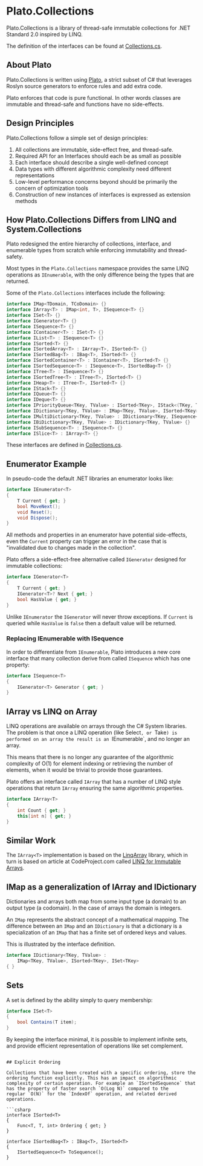 ﻿# Plato.Collections

Plato.Collections is a library of thread-safe immutable collections for .NET Standard 2.0 inspired by LINQ.

The definition of the interfaces can be found at [Collections.cs](Collections.cs).

## About Plato 

Plato.Collections is written using [Plato](https://github.com/cdiggins/plato), a strict subset of C# that
leverages Roslyn source generators to enforce rules and add extra code. 

Plato enforces that code is pure functional. In other words classes are immutable and thread-safe and functions 
have no side-effects. 

## Design Principles

Plato.Collections follow a simple set of design principles:

1. All collections are immutable, side-effect free, and thread-safe. 
2. Required API for an Interfaces should each be as small as possible
3. Each interface should describe a single well-defined concept 
4. Data types with different algorithmic complexity need different representations 
5. Low-level performance concerns beyond should be primarily the concern of optimization tools  
6. Construction of new instances of interfaces is expressed as extension methods 

## How Plato.Collections Differs from LINQ and System.Collections

Plato redesigned the entire hierarchy of collections, interface, and enumerable types 
from scratch while enforcing immutability and thread-safety.

Most types in the `Plato.Collections` namespace provides the same LINQ operations 
as `IEnumerable`, with the only difference being the types that are returned. 

Some of the `Plato.Collections` interfaces include the following:

```csharp
interface IMap<TDomain, TCoDomain> {}
interface IArray<T> : IMap<int, T>, ISequence<T> {}
interface ISet<T> {}
interface IGenerator<T> {}
interface ISequence<T> {}
interface IContainer<T> : ISet<T> {}
interface IList<T> : ISequence<T> {} 
interface ISorted<T> {}
interface ISortedArray<T> : IArray<T>, ISorted<T> {}
interface ISortedBag<T> : IBag<T>, ISorted<T> {}
interface ISortedContainer<T> : IContainer<T>, ISorted<T> {}
interface ISortedSequence<T> : ISequence<T>, ISortedBag<T> {}
interface ITree<T> : ISequence<T> {}
interface ISortedTree<T> : ITree<T>, ISorted<T> {}
interface IHeap<T> : ITree<T>, ISorted<T> {}
interface IStack<T> {}
interface IQueue<T> {}
interface IDeque<T> {}
interface IPriorityQueue<TKey, TValue> : ISorted<TKey>, IStack<(TKey, TValue)> {}
interface IDictionary<TKey, TValue> : IMap<TKey, TValue>, ISorted<TKey>, ISet<TKey> {}
interface IMultiDictionary<TKey, TValue> : IDictionary<TKey, ISequence<TValue>>  {}
interface IBiDictionary<TKey, TValue> : IDictionary<TKey, TValue> {}
interface ISubSequence<T> : ISequence<T> {}
interface ISlice<T> : IArray<T> {}
```

These interfaces are defined in [Collections.cs](Collections.cs).

## Enumerator Example

In pseudo-code the default .NET libraries an enumerator looks like:

```csharp
interface IEnumerator<T> 
{    
    T Current { get; }
    bool MoveNext(); 
    void Reset();
    void Dispose();
}
```

All methods and properties in an enumerator have potential side-effects, even the `Current` property
can trigger an error in the case that is "invalidated due to changes made in the collection".

Plato offers a side-effect-free alternative called `IGenerator` designed for immutable collections:

```csharp
interface IGenerator<T>
{
    T Current { get; }
    IGenerator<T>? Next { get; }
    bool HasValue { get; }
}
```

Unlike `IEnumerator` the `IGenerator` will never throw exceptions. If `Current` is queried while `HasValue` is 
`false` then a default value will be returned. 

### Replacing IEnumerable with ISequence 

In order to differentiate from `IEnumerable`, Plato introduces a new core interface that many collection 
derive from called `ISequence` which has one property:

```csharp
interface ISequence<T>
{
    IGenerator<T> Generator { get; }
}
```

## IArray vs LINQ on Array

LINQ operations are available on arrays through the C# System libraries. The problem is that once a LINQ operation (like Select`, or `Take`)
is performed on an array the result is an `IEnumerable`, and no longer an array. 

This means that there is no longer any guarantee of the algorithmic complexity of O(1) for element indexing or retrieving the number of 
elements, when it would be trivial to provide those guarantees. 

Plato offers an interface called `IArray` that has a number of LINQ style operations that return `IArray` ensuring the same algorithmic 
properties. 

```csharp
interface IArray<T> 
{
    int Count { get; }
    this[int n] { get; }
}
```

## Similar Work

The `IArray<T>` implementation is based on the [LinqArray](https://github.com/vimaec/LinqArray) library, which in turn
is based on article at CodeProject.com called [LINQ for Immutable Arrays](https://www.codeproject.com/Articles/517728/LINQ-for-Immutable-Arrays). 


## IMap as a generalization of IArray and IDictionary 

Dictionaries and arrays both map from some input type (a domain) to an output type (a codomain). In the case of arrays the domain is integers. 

An `IMap` represents the abstract concept of a mathematical mapping. The difference between an `IMap` and an `IDictionary` is that a dictionary 
is a specialization of an `IMap` that has a finite set of ordered keys and values.

This is illustrated by the interface definition. 

```csharp
interface IDictionary<TKey, TValue> : 
    IMap<TKey, TValue>, ISorted<TKey>, ISet<TKey>
{ }
```

## Sets 

A set is defined by the ability simply to query membership:

```csharp
interface ISet<T>
{
    bool Contains(T item);
}
```

By keeping the interface minimal, it is possible to implement infinite sets, and provide efficient representation of operations 
like set complement.

```

## Explicit Ordering 

Collections that have been created with a specific ordering, store the ordering function explicitly. This has an impact on algorithmic 
complexity of certain operation. For example an `ISortedSequence` that has the property of faster search `O(Log N)` compared to the 
regular `O(N)` for the `IndexOf` operation, and related derived operations.

```csharp
interface ISorted<T> 
{
    Func<T, T, int> Ordering { get; }
}

interface ISortedBag<T> : IBag<T>, ISorted<T>
{
    ISortedSequence<T> ToSequence();
}
```



